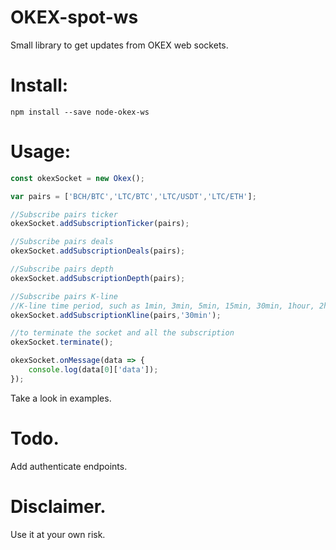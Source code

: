 # OKEX-spot-ws

Small library to get updates from OKEX web sockets.

# Install:
```
npm install --save node-okex-ws
```

# Usage:

```javascript
const okexSocket = new Okex();

var pairs = ['BCH/BTC','LTC/BTC','LTC/USDT','LTC/ETH'];

//Subscribe pairs ticker
okexSocket.addSubscriptionTicker(pairs);

//Subscribe pairs deals
okexSocket.addSubscriptionDeals(pairs);

//Subscribe pairs depth
okexSocket.addSubscriptionDepth(pairs);

//Subscribe pairs K-line
//K-line time period, such as 1min, 3min, 5min, 15min, 30min, 1hour, 2hour, 4hour, 6hour, 12hour, day, 3day, week
okexSocket.addSubscriptionKline(pairs,'30min');

//to terminate the socket and all the subscription
okexSocket.terminate();

okexSocket.onMessage(data => {
    console.log(data[0]['data']);
});
```
Take a look in examples.

# Todo.
Add authenticate endpoints.

# Disclaimer.
Use it at your own risk.
